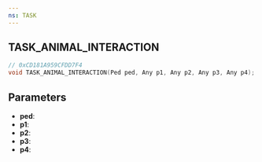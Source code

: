 ```yaml
---
ns: TASK
---
```

## TASK_ANIMAL_INTERACTION

```c
// 0xCD181A959CFDD7F4
void TASK_ANIMAL_INTERACTION(Ped ped, Any p1, Any p2, Any p3, Any p4);
```

## Parameters
* **ped**:
* **p1**:
* **p2**:
* **p3**:
* **p4**:
